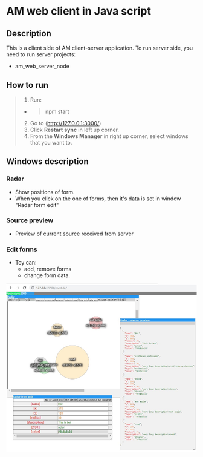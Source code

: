 # AM web client in Java script

## Description

This is a client side of AM client-server application.
To run server side, you need to run server projects:

- am_web_server_node

## How to run

> 1. Run:
>  - > npm start  
> 2. Go to (http://127.0.0.1:3000/)
> 3. Click **Restart sync** in left up corner.
> 4. From the **Windows Manager** in right up corner, select windows that you want to.

## Windows description

### Radar

- Show positions of form.
- When you click on the one of forms, then it's data is set in window "Radar form edit"

### Source preview

- Preview of current source received from server

### Edit forms

- Toy can:
  - add, remove forms
  - change form data.

![example](/doc/example.jpg)
